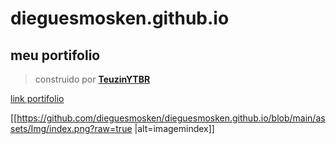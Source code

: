 # dieguesmosken.github.io
## meu portifolio

> construido por **[TeuzinYTBR](https://t.me/TeuzinYTBR)**

[link portifolio](https://dieguesmosken.github.io/)

[[https://github.com/dieguesmosken/dieguesmosken.github.io/blob/main/assets/Img/index.png?raw=true |alt=imagemindex]]